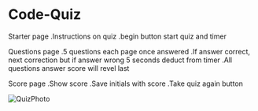 # Code-Quiz
Starter page 
.Instructions on quiz
.begin button start quiz and timer

Questions page
.5 questions each page once answered
.If answer correct, next correction but if answer wrong 5 seconds deduct from timer
.All questions answer score will revel last

Score page
.Show score
.Save initials with score
.Take quiz again button

<img src="C:\Users\12673\Desktop\Homework\Code-Quiz\quiz-screenshot.jpg" alt="QuizPhoto">